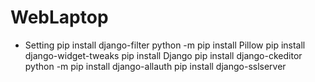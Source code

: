 # WebLaptop

* Setting
  pip install django-filter
  python -m pip install Pillow
  pip install django-widget-tweaks
  pip install Django
  pip install django-ckeditor
  python -m pip install django-allauth
  pip install django-sslserver
